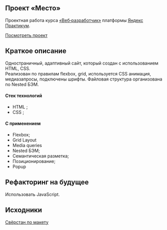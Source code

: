 ## Проект «Место»

Проектная работа курса [«Веб‑разработчик»](https://practicum.yandex.ru/web-plus/ "Курс «Веб‑разработчик плюс» — Яндекс Практикум") платформы [Яндекс Практикум](https://practicum.yandex.ru/ "Яндекс Практикум").   

[Посмотреть проект](https://akopytova.github.io/mesto-project/)
## Краткое описание
Одностраничный, адаптивный сайт, который создан с использованием HTML, CSS.   
Реализован по правилам flexbox, grid, используется CSS анимация, медиазапросы, подключены шрифты. Файловая структура организована по Nested БЭМ.   
#### Стек технологий
  * HTML ;
  * CSS ;
  #### С применением
  * Flexbox;
  * Grid Layout
  * Media queries
  * Nested БЭМ;
  * Семантическая разметка;
  * Позиционирование;
  * Popup
## Рефакторинг на будущее
Использовать JavaScript.
## Исходники
[Свёрстан по макету](https://www.figma.com/file/2cn9N9jSkmxD84oJik7xL7/JavaScript.-Sprint-4?node-id=28212-155&t=2tnc7EGbML8PFJpz-0)